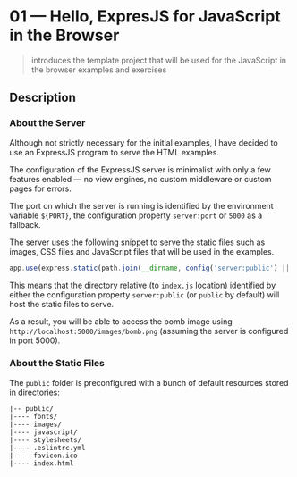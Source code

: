 # 01 &mdash; Hello, ExpresJS for JavaScript in the Browser
> introduces the template project that will be used for the JavaScript in the browser examples and exercises

## Description

### About the Server
Although not strictly necessary for the initial examples, I have decided to use an ExpressJS program to serve the HTML examples.

The configuration of the ExpressJS server is minimalist with only a few features enabled &mdash; no view engines, no custom middleware or custom pages for errors.

The port on which the server is running is identified by the environment variable `${PORT}`, the configuration property `server:port` or `5000` as a fallback.

The server uses the following snippet to serve the static files such as images, CSS files and JavaScript files that will be used in the examples.

```javascript
app.use(express.static(path.join(__dirname, config('server:public') || 'public')));
```

This means that the directory relative (to `index.js` location) identified by either the configuration property `server:public` (or `public` by default) will host the static files to serve.

As a result, you will be able to access the bomb image using `http://localhost:5000/images/bomb.png` (assuming the server is configured in port 5000).

### About the Static Files
The `public` folder is preconfigured with a bunch of default resources stored in directories:
```
|-- public/           
|---- fonts/
|---- images/
|---- javascript/
|---- stylesheets/
|---- .eslintrc.yml
|---- favicon.ico
|---- index.html
```
